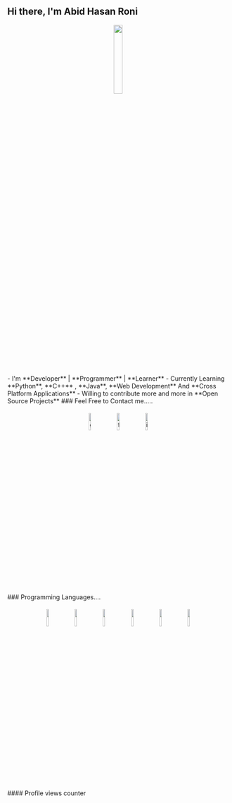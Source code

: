 ## Hi there, I'm Abid Hasan Roni
<p align="center">
<img width="20%" src="https://img.icons8.com/ios-filled/96/000000/programming.png"/>
</p>
- I'm **Developer** | **Programmer** | **Learner**
- Currently Learning **Python**, **C++** , **Java**, **Web Development** And **Cross Platform Applications**
- Willing to contribute more and more in **Open Source Projects**
### Feel Free to Contact me.....
<p align="center">
	<a href="https://github.com/Roni95"><img alt="github" width="10%" style="padding:5px" src="https://img.icons8.com/clouds/100/000000/github.png"/></a>
<!-- 	<a href="https://www.linkedin.com/in/amsiam/"><img alt="linkedin" width="10%" style="padding:5px" src="https://img.icons8.com/clouds/100/000000/linkedin.png"/></a> -->
	<a href="https://www.facebook.com/abidhasan.rony.5/"><img alt="facebook" width="10%" style="padding:5px" src="https://img.icons8.com/clouds/100/000000/facebook-new.png"/></a>
 	<a href="https://www.instagram.com/abid_hasan_roni/"><img alt="instagram" width="10%" style="padding:5px" src="https://img.icons8.com/clouds/100/000000/instagram.png"/></a>
	
</p>
### Programming Languages....
<p align="center">
    <img width="10%" style="padding:5px" src="https://img.icons8.com/color/48/000000/c-programming.png"/>
	<img width="10%" style="padding:5px" src="https://img.icons8.com/color/144/000000/c-sharp-logo-2.png"/>
    <img width="10%" style="padding:5px" src="https://img.icons8.com/color/48/000000/java-coffee-cup-logo--v1.png"/>
	<img width="10%" style="padding:5px" src="https://img.icons8.com/color/144/000000/python.png"/>
	<img width="10%" style="padding:5px" src="https://img.icons8.com/color/48/000000/xml-file.png"/>
    <img width="10%" style="padding:5px" src="https://img.icons8.com/color/48/000000/django.png"/>
</p> 
#### Profile views counter